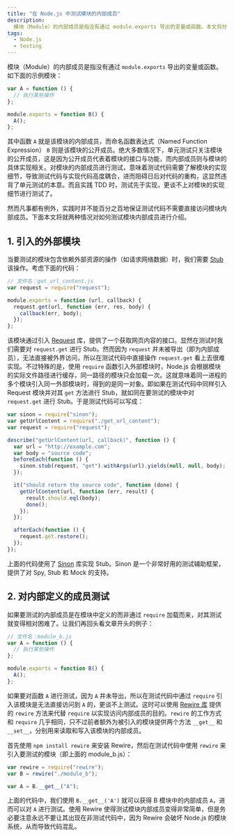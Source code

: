 ```yaml
---
title: "在 Node.js 中测试模块的内部成员"
description:
  模块（Module）的内部成员是指没有通过 module.exports 导出的变量或函数。本文将分别根据两种情况对如何测试模块内部成员进行介绍。
tags:
  - Node.js
  - testing
---
```


模块（Module）的内部成员是指没有通过 `module.exports` 导出的变量或函数。如下面的示例模块：

```javascript
var A = function () {
  // 执行某些操作
};

module.exports = function B() {
  A();
};
```

其中函数 `A` 就是该模块的内部成员，而命名函数表达式（Named Function Expression） `B` 则是该模块的公开成员。绝大多数情况下，单元测试只关注模块的公开成员，这是因为公开成员代表着模块的接口与功能，而内部成员则与模块的具体实现相关。对模块的内部成员进行测试，意味着测试代码需要了解模块的实现细节，导致测试代码与实现代码高度耦合，进而阻碍日后对代码的重构，这显然违背了单元测试的本意。而且实践 TDD 时，测试先于实现，更谈不上对模块的实现细节进行测试了。

然而凡事都有例外，实践时并不能百分之百地保证测试代码不需要直接访问模块内部成员。下面本文将就两种情况对如何测试模块内部成员进行介绍。

<!-- more -->

## 1. 引入的外部模块

当要测试的模块包含依赖外部资源的操作（如请求网络数据）时，我们需要 [Stub](http://en.wikipedia.org/wiki/Test_stub) 该操作。考虑下面的代码：

```javascript
// 文件名：get_url_content.js
var request = require("request");

module.exports = function (url, callback) {
  request.get(url, function (err, res, body) {
    callback(err, body);
  });
};
```

该模块通过引入 [Request](https://github.com/mikeal/request) 库，提供了一个获取网页内容的接口。显然在测试时我们需要对 `request.get` 进行 Stub。然而因为 `request` 并未被导出（即为内部成员），无法直接被外界访问，所以在测试代码中直接操作 `request.get` 看上去很难实现。不过特殊的是，使用 `require` 函数引入外部模块时，Node.js 会根据模块的实际文件路径进行缓存，同一路径的模块只会加载一次。这就意味着同一进程的多个模块引入同一外部模块时，得到的是同一对象。即如果在测试代码中同样引入 Request 模块并对其 `get` 方法进行 Stub，就如同在要测试的模块中对 `request.get` 进行 Stub。于是测试代码可以写成：

```javascript
var sinon = require("sinon");
var getUrlContent = require("./get_url_content");
var request = require("request");

describe("getUrlContent(url, callback)", function () {
  var url = "http://example.com";
  var body = "source code";
  beforeEach(function () {
    sinon.stub(request, "get").withArgs(url).yields(null, null, body);
  });

  it("should return the source code", function (done) {
    getUrlContent(url, function (err, result) {
      result.should.eql(body);
      done();
    });
  });

  afterEach(function () {
    request.get.restore();
  });
});
```

上面的代码使用了 [Sinon](http://sinonjs.org) 库实现 Stub。Sinon 是一个非常好用的测试辅助框架，提供了对 Spy, Stub 和 Mock 的支持。

## 2. 对内部定义的成员测试

如果要测试的内部成员是在模块中定义的而非通过 `require` 加载而来，对其测试就变得相对困难了。让我们再回头看文章开头的例子：

```javascript
// 文件名：module_b.js
var A = function () {
  // 执行某些操作
};

module.exports = function B() {
  A();
};
```

如果要对函数 `A` 进行测试，因为 `A` 并未导出，所以在测试代码中通过 `require` 引入该模块是无法直接访问到 `A` 的，更谈不上测试。这时可以使用 [Rewire 库](https://github.com/jhnns/rewire) 提供的 `rewire` 方法来代替 `require` 以实现访问内部成员的目的。`rewire` 的工作方式和 `require` 几乎相同，只不过前者额外为被引入的模块提供两个方法 `__get__` 和 `__set__`，分别用来读取和写入该模块的内部成员。

首先使用 `npm install rewire` 来安装 Rewire，然后在测试代码中使用 `rewire` 来引入要测试的模块（即上面的 module_b.js）：

```javascript
var rewire = require("rewire");
var B = rewire("./module_b");

var A = B.__get__("A");
```

上面的代码中，我们使用 `B.__get__('A')` 就可以获得 B 模块中的内部成员 `A`，进而可以对 `A` 进行测试。使用 Rewire 使得测试模块内部成员变得非常简单，但是务必要注意永远不要让其出现在非测试代码中，因为 Rewire 会破坏 Node.js 的模块系统，从而导致代码混乱。
